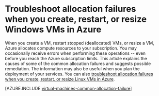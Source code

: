 <properties
	pageTitle="Troubleshooting Windows VM allocation failures | Azure"
	description="Troubleshoot allocation failures when you create, restart, or resize a Windows VM in Azure"
	services="virtual-machines-windows, azure-resource-manager"
	documentationCenter=""
	authors="JiangChen79"
	manager="felixwu"
	editor=""
	tags="top-support-issue,azure-resource-manager,azure-service-management"/>

<tags
	ms.service="virtual-machines-windows"
	ms.workload="na"
	ms.tgt_pltfrm="vm-windows"
	ms.devlang="na"
	ms.topic="article"
	ms.date="02/02/2016"
	wacn.date=""
	ms.author="cjiang"/>

# Troubleshoot allocation failures when you create, restart, or resize Windows VMs in Azure

When you create a VM, restart stopped (deallocated) VMs, or resize a VM, Azure allocates compute resources to your subscription. You may occasionally receive errors when performing these operations -- even before you reach the Azure subscription limits. This article explains the causes of some of the common allocation failures and suggests possible remediation. The information may also be useful when you plan the deployment of your services. You can also [troubleshoot allocation failures when you create, restart, or resize Linux VMs in Azure](/documentation/articles/virtual-machines-linux-allocation-failure/).

[AZURE.INCLUDE [virtual-machines-common-allocation-failure](../../includes/virtual-machines-common-allocation-failure.md)]
